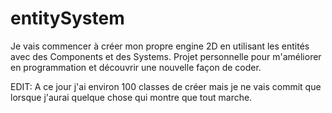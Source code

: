 entitySystem
============

Je vais commencer à créer mon propre engine 2D en utilisant les entités avec des Components et des Systems. Projet personnelle pour m'améliorer en programmation et découvrir une nouvelle façon de coder.

EDIT: A ce jour j'ai environ 100 classes de créer mais je ne vais commit que lorsque j'aurai quelque chose qui montre que tout marche.
